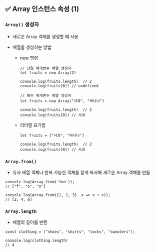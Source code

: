 ## ✅ Array 인스턴스 속성 (1)



### `Array()` 생성자

- 새로운 Array 객체를 생성할 때 사용

- 배열을 생성하는 방법
  
  - new 명령
    
    ```tsx
    // 단일 매개변수 배열 생성자
    let fruits = new Array(2)
    
    console.log(fruits.length)  // 2
    console.log(fruits[0]) // undefined
    
    // 복수 매개변수 배열 생성자
    let fruits = new Array("사과", "바나나")
    
    console.log(fruits.length)  // 2
    console.log(fruits[0]) // 사과
    ```
  
  - 리터럴 표기법
    
    ```tsx
    let fruits = ["사과", "바나나"]
    
    console.log(fruits.length)  // 2
    console.log(fruits[0]) // 사과
    ```

### `Array.from()`

- 유사 배열 객체나 반복 가능한 객체를 얕게 복사해 새로운 Array 객체를 만듦

```tsx
console.log(Array.from('foo'));
// ["f", "o", "o"]

console.log(Array.from([1, 2, 3]. x => x + x));
// [2, 4, 6]
```

### `Array.length`

- 배열의 길이를 반환

```tsx
const clothing = ["shoes", "shirts", "socks", "sweaters"];

console.log(clothing.length)
// 4
```
